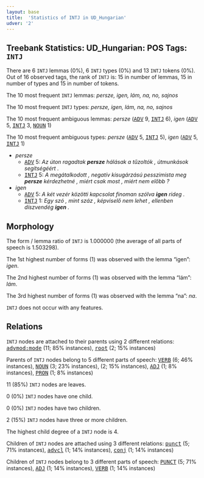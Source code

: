 ```yaml
---
layout: base
title:  'Statistics of INTJ in UD_Hungarian'
udver: '2'
---
```


## Treebank Statistics: UD_Hungarian: POS Tags: `INTJ`

There are 6 `INTJ` lemmas (0%), 6 `INTJ` types (0%) and 13 `INTJ` tokens (0%).
Out of 16 observed tags, the rank of `INTJ` is: 15 in number of lemmas, 15 in number of types and 15 in number of tokens.

The 10 most frequent `INTJ` lemmas: <em>persze, igen, lám, na, no, sajnos</em>

The 10 most frequent `INTJ` types:  <em>persze, igen, lám, na, no, sajnos</em>

The 10 most frequent ambiguous lemmas: <em>persze</em> (<tt><a href="hu-pos-ADV.html">ADV</a></tt> 9, <tt><a href="hu-pos-INTJ.html">INTJ</a></tt> 6), <em>igen</em> (<tt><a href="hu-pos-ADV.html">ADV</a></tt> 5, <tt><a href="hu-pos-INTJ.html">INTJ</a></tt> 3, <tt><a href="hu-pos-NOUN.html">NOUN</a></tt> 1)

The 10 most frequent ambiguous types:  <em>persze</em> (<tt><a href="hu-pos-ADV.html">ADV</a></tt> 5, <tt><a href="hu-pos-INTJ.html">INTJ</a></tt> 5), <em>igen</em> (<tt><a href="hu-pos-ADV.html">ADV</a></tt> 5, <tt><a href="hu-pos-INTJ.html">INTJ</a></tt> 1)


* <em>persze</em>
  * <tt><a href="hu-pos-ADV.html">ADV</a></tt> 5: <em>Az úton ragadtak <b>persze</b> hálásak a tűzoltók , útmunkások segítségéért .</em>
  * <tt><a href="hu-pos-INTJ.html">INTJ</a></tt> 5: <em>A megátalkodott , negatív kisugárzású pesszimista meg <b>persze</b> kérdezhetné , miért csak most , miért nem előbb ?</em>
* <em>igen</em>
  * <tt><a href="hu-pos-ADV.html">ADV</a></tt> 5: <em>A két vezér közötti kapcsolat finoman szólva <b>igen</b> rideg .</em>
  * <tt><a href="hu-pos-INTJ.html">INTJ</a></tt> 1: <em>Egy szó , mint száz , képviselő nem lehet , ellenben díszvendég <b>igen</b> .</em>

## Morphology

The form / lemma ratio of `INTJ` is 1.000000 (the average of all parts of speech is 1.503298).

The 1st highest number of forms (1) was observed with the lemma “igen”: <em>igen</em>.

The 2nd highest number of forms (1) was observed with the lemma “lám”: <em>lám</em>.

The 3rd highest number of forms (1) was observed with the lemma “na”: <em>na</em>.

`INTJ` does not occur with any features.


## Relations

`INTJ` nodes are attached to their parents using 2 different relations: <tt><a href="hu-dep-advmod-mode.html">advmod:mode</a></tt> (11; 85% instances), <tt><a href="hu-dep-root.html">root</a></tt> (2; 15% instances)

Parents of `INTJ` nodes belong to 5 different parts of speech: <tt><a href="hu-pos-VERB.html">VERB</a></tt> (6; 46% instances), <tt><a href="hu-pos-NOUN.html">NOUN</a></tt> (3; 23% instances),  (2; 15% instances), <tt><a href="hu-pos-ADJ.html">ADJ</a></tt> (1; 8% instances), <tt><a href="hu-pos-PRON.html">PRON</a></tt> (1; 8% instances)

11 (85%) `INTJ` nodes are leaves.

0 (0%) `INTJ` nodes have one child.

0 (0%) `INTJ` nodes have two children.

2 (15%) `INTJ` nodes have three or more children.

The highest child degree of a `INTJ` node is 4.

Children of `INTJ` nodes are attached using 3 different relations: <tt><a href="hu-dep-punct.html">punct</a></tt> (5; 71% instances), <tt><a href="hu-dep-advcl.html">advcl</a></tt> (1; 14% instances), <tt><a href="hu-dep-conj.html">conj</a></tt> (1; 14% instances)

Children of `INTJ` nodes belong to 3 different parts of speech: <tt><a href="hu-pos-PUNCT.html">PUNCT</a></tt> (5; 71% instances), <tt><a href="hu-pos-ADJ.html">ADJ</a></tt> (1; 14% instances), <tt><a href="hu-pos-VERB.html">VERB</a></tt> (1; 14% instances)

